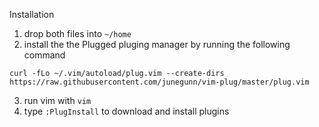 Installation
1. drop both files into `~/home`
2. install the the Plugged pluging manager by running the following command
```bashrc
curl -fLo ~/.vim/autoload/plug.vim --create-dirs https://raw.githubusercontent.com/junegunn/vim-plug/master/plug.vim
```
3. run vim with `vim`
4. type `:PlugInstall` to download and install plugins

